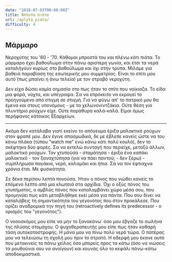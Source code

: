 ```yaml
---
date: "2018-07-03T00:00:00Z"
title: Άπλυτα πιάτα
url: /aplyta_piata/
difficulty: 4
---
```


## Μάρμαρο
Νεροχύτης του '60 - '70. Κάθομαι μπροστά του και πλένω κάτι πιάτα. Το μάρμαρο έχει βαθούλωμα στην πάνω αριστερη γωνία, και έτσι τα νερά καταλήγουν κυρίως στο βαθούλωμα και όχι στην τρύπα. Μιλάμε για βαθειά παραβίαση της εσωτερικής μου συμμετρίας. Είναι το σπίτι μου αυτό΄(πως μπαίνει η άνω τελεία) με τον στραβό νεροχύτη.

Δεν είχα δώσει καμία σημασία στο πως ήταν το σπίτι που νοίκιαζα. Το είδα μια φορά, νύχτα, και υπέγραψα. Σα να επρόκειτο να εκραγεί το προηγούμενο από στιγμή σε στιγμή. Για να φύγω απ' το πατρικό μου θα έμενα και στους υπονόμους - με τα χελωνονιντζάκια.
Ούτε θέση για πλυντήριο ρούχων είχε. Ούτε παράθυρα καλά-καλά. Είμαι όμως περήφανος κάτοικος Εξαρχείων.

----

Ακόμα δεν κατάλαβα γιατί εκείνο το απόγευμα έριξα μαλακτικό ρούχων στον φραπέ μου. Δεν έγινε σπασμωδικά, δε με έβλεπε κανείς ώστε να του κάνω πλάκα (τύπου "watch me" ενώ κάνω κάτι πολύ κουλό), δεν το σκέφτηκα δύο φορές. Σα να εκτελώ συνταγή που περιείχε, μεταξύ άλλων, μαλακτικό ρούχων. Τον χτυπούσα - σταμάτησα - έριξα ένα καπάκι μαλακτικό - τον ξαναχτύπησα (για να πάει παντού; - δεν ξέρω) - συμπλήρωσα παγάκια, νερό, καλαμάκι και ήπια. Σα να τον έφτιαχνα χρόνια έτσι. Με φυσικότητα.

Σε δέκα περίπου λεπτά πονούσα. Ήταν ο πόνος που νιώθει κανείς το επόμενο λεπτό από μια κλωτσιά στα αρχίδια. Όχι ο οξύς πόνος του χτυπήματος, ο αμβλύς πόνος που καταλαμβάνει χώρο μέσα σου, που προμηνύει πως κάτι μεταβλήθηκε εκεί μέσα για πάντα. Που σου δίνει να καταλάβεις τη σημαντικότητα του γεγονότος που στον προκάλεσε. Που ορίζει αναδρομικά την πηγή του (retroactively defines its predecessor - ο ορισμός του "γεγονότος").

Ο νοσοσκόμος μου είπε να μην το ξανακάνω΄ όσο μου έβγαζε το σωλήνα της πλύσης στομάχου. Ο ψυχοθεραπευτής μου είπε πως ήταν καθαρή τάση αυτοκαταστροφής. Η μάνα μου να πίνω πολύ νερό τώρα. Ο πατέρας μου να τελειώσω τη σχολή μου πριν το στρατό. Η αδερφή μου έκανε αυτό που μετακινείς το πάνω χείλος όσο μπορείς προς τα κάτω (όσο να νιώσεις τα ρουθούνια σου να ανοίγουν) και κουνάς όλο το κεφάλι πάνω-κάτω αποδοκιμαστικά.
